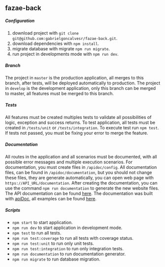 ## fazae-back

##### Configuration
1. download project with `git clone git@github.com:gabrielgoncalvesr/fazae-back.git`.
2. download dependencies with `npm install`.
3. migrate database with migrate `npm run migrate`.
3. run project in developments mode with `npm run dev`.

##### Branch
The project in `master` is the production application, all merges to this branch, after tests, will be deployed automatically to production.
The project in `develop` is the development application, only this branch can be merged to master, all features must be merged to this branch.

##### Tests
All features must be created multiples tests to validate all possibilities of logic, exception and success returns. 
To test application, all tests must be created in `/tests/unit` or `/tests/integration`. To execute test run `npm test`. If tests not passed, you must be fixing your error to merge the feature.

##### Documentation
All routes in the application and all scenarios must be documented, with all possible error messages and multiple execution scenarios.
For documentation, you must create files in `/apidoc/config`. All documentation files, can be found in `/apidoc/documentation`, but you should not change these files, they are generate automatically, you can open web page with `https://API_URL/documentation`. After creating the documentation, you can use the command `npm run documentation` to generate the new website files.
The API documentation can be found [here](https://fazae.herokuapp.com/documentation). The documentation was built with [apiDoc](https://github.com/apidoc/apidoc), all examples can be found [here](https://apidocjs.com/).

##### Scripts
- `npm start` to start application.
- `npm run dev` to start application in development mode.
- `npm test` to run all tests.
- `npm run test:coverage` to run all tests with coverage status.
- `npm run test:unit` to run only unit tests.
- `npm run test:integration` to run only integration tests.
- `npm run documentation` to run documentation generator. 
- `npm run migrate` to run database migration. 
